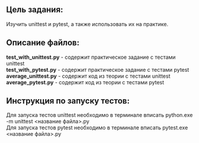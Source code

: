 ## Цель задания:  
Изучить unittest и pytest, а также использовать их на практике.  

## Описание файлов:  
**test_with_unittest.py** - содержит практическое задание с тестами unittest  
**test_with_pytest.py** - содержит практическое задание с тестами pytest  
**average_unittest.py** - содержит код из теории с тестами unittest  
**average_pytest.py** - содержит код из теории с тестами pytest  

## Инструкция по запуску тестов:  
Для запуска тестов unittest необходимо в терминале вписать python.exe -m unittest <название файла>.py  
Для запуска тестов pytest необходимо в терминале вписать pytest.exe <название файла>.py
